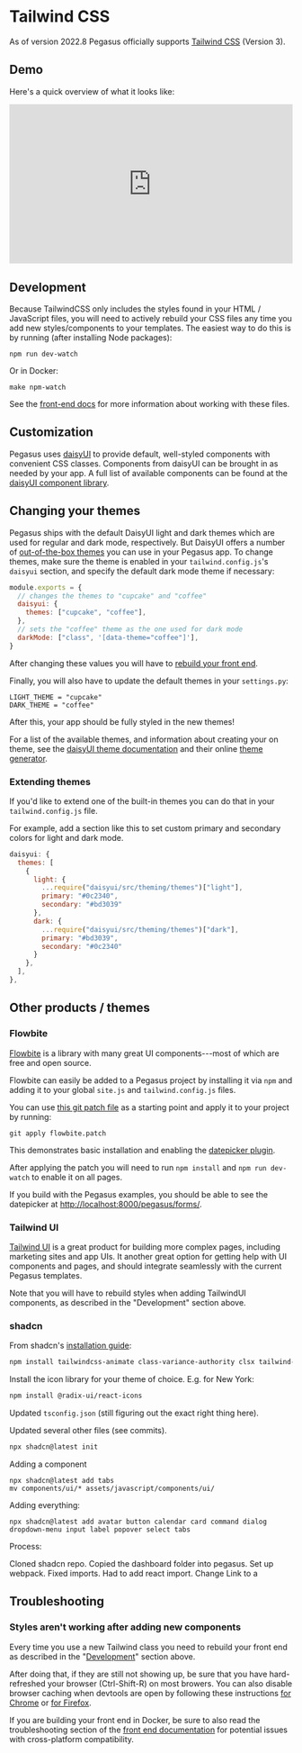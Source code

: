 # Tailwind CSS

As of version 2022.8 Pegasus officially supports [Tailwind CSS](https://tailwindcss.com/) (Version 3).

## Demo
Here's a quick overview of what it looks like:

<div style="position: relative; padding-bottom: 56.25%; height: 0; overflow: hidden; max-width: 100%; height: auto; margin-bottom: 1em;">
    <iframe src="https://www.youtube.com/embed/mNxVfmoDaOQ" frameborder="0" allowfullscreen style="position: absolute; top: 0; left: 0; width: 100%; height: 100%;"></iframe>
</div>

## Development

Because TailwindCSS only includes the styles found in your HTML / JavaScript files, you will need to actively rebuild
your CSS files any time you add new styles/components to your templates.
The easiest way to do this is by running (after installing Node packages):

```
npm run dev-watch
```

Or in Docker:

```
make npm-watch
```

See the [front-end docs](/front-end) for more information about working with these files.

## Customization

Pegasus uses [daisyUI](https://daisyui.com/) to provide default, well-styled components with convenient CSS classes.
Components from daisyUI can be brought in as needed by your app.
A full list of available components can be found at the [daisyUI component library](https://daisyui.com/components/). 


## Changing your themes

Pegasus ships with the default DaisyUI light and dark themes which are used for regular and dark mode, respectively.
But DaisyUI offers a number of [out-of-the-box themes](https://daisyui.com/docs/themes/) you can use in your Pegasus app.
To change themes, make sure the theme is enabled in your `tailwind.config.js`'s `daisyui` section,
and specify the default dark mode theme if necessary:

```javascript
module.exports = {
  // changes the themes to "cupcake" and "coffee"
  daisyui: {
    themes: ["cupcake", "coffee"],
  },
  // sets the "coffee" theme as the one used for dark mode
  darkMode: ["class", '[data-theme="coffee"]'],
}
```
After changing these values you will have to [rebuild your front end](../front-end.md#building-in-development).

Finally, you will also have to update the default themes in your `settings.py`:

```
LIGHT_THEME = "cupcake"
DARK_THEME = "coffee"
```

After this, your app should be fully styled in the new themes!

For a list of the available themes, and information about creating your on theme,
see the [daisyUI theme documentation](https://daisyui.com/docs/themes/) and their online [theme generator](https://daisyui.com/theme-generator/).

### Extending themes

If you'd like to extend one of the built-in themes you can do that in your `tailwind.config.js` file.

For example, add a section like this to set custom primary and secondary colors for light and dark mode.

```javascript
daisyui: {
  themes: [
    {
      light: {
        ...require("daisyui/src/theming/themes")["light"],
        primary: "#0c2340",
        secondary: "#bd3039"
      },
      dark: {
        ...require("daisyui/src/theming/themes")["dark"],
        primary: "#bd3039",
        secondary: "#0c2340"
      }
    },
  ],
},
```

## Other products / themes

### Flowbite

[Flowbite](https://flowbite.com/) is a library with many great UI components---most of which are free and open source.

Flowbite can easily be added to a Pegasus project by installing it via `npm` and adding it to your global `site.js` and
`tailwind.config.js` files.

You can use [this git patch file](https://gist.github.com/czue/73cec7ff562aff0943e55538fe9b4550#file-flowbite-patch)
as a starting point and apply it to your project by running:

```
git apply flowbite.patch
```

This demonstrates basic installation and enabling the [datepicker plugin](https://flowbite.com/docs/plugins/datepicker/).

After applying the patch you will need to run `npm install` and `npm run dev-watch` to enable it on all pages.

If you build with the Pegasus examples, you should be able to see the datepicker at [http://localhost:8000/pegasus/forms/](http://localhost:8000/pegasus/forms/).

### Tailwind UI

[Tailwind UI](https://tailwindui.com/) is a great product for building more complex pages, including marketing sites and app UIs.
It another great option for getting help with UI components and pages, and should integrate seamlessly with the current Pegasus templates.

Note that you will have to rebuild styles when adding TailwindUI components, as described in the "Development" section above.

### shadcn

From shadcn's [installation guide](https://ui.shadcn.com/docs/installation/manual):

```bash
npm install tailwindcss-animate class-variance-authority clsx tailwind-merge
```

Install the icon library for your theme of choice. E.g. for New York:

```bash
npm install @radix-ui/react-icons
```

Updated `tsconfig.json` (still figuring out the exact right thing here).

Updated several other files (see commits).

```bash
npx shadcn@latest init
```

Adding a component

```
npx shadcn@latest add tabs
mv components/ui/* assets/javascript/components/ui/
```

Adding everything:

```
npx shadcn@latest add avatar button calendar card command dialog dropdown-menu input label popover select tabs
```

Process:

Cloned shadcn repo.
Copied the dashboard folder into pegasus.
Set up webpack.
Fixed imports.
Had to add react import.
Change Link to a



## Troubleshooting

### Styles aren't working after adding new components

Every time you use a new Tailwind class you need to rebuild your front end as described in the "[Development](#development)" section above.

After doing that, if they are still not showing up, be sure that you have hard-refreshed your browser (Ctrl-Shift-R) on most browers.
You can also disable browser caching when devtools are open by following these instructions
[for Chrome](https://stackoverflow.com/a/23944114/8207) or [for Firefox](https://stackoverflow.com/a/48027947/8207).

If you are building your front end in Docker, be sure to also read the troubleshooting section of the [front end documentation](../front-end.md)
for potential issues with cross-platform compatibility.
